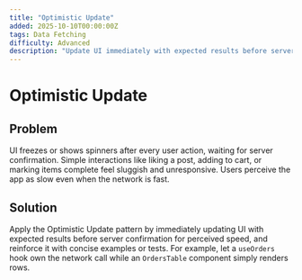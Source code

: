 ```yaml
---
title: "Optimistic Update"
added: 2025-10-10T00:00:00Z
tags: Data Fetching
difficulty: Advanced
description: "Update UI immediately with expected results before server confirmation for perceived speed."
---
```

# Optimistic Update

## Problem

UI freezes or shows spinners after every user action, waiting for server confirmation. Simple interactions like liking a post, adding to cart, or marking items complete feel sluggish and unresponsive. Users perceive the app as slow even when the network is fast.

## Solution

Apply the Optimistic Update pattern by immediately updating UI with expected results before server confirmation for perceived speed, and reinforce it with concise examples or tests. For example, let a `useOrders` hook own the network call while an `OrdersTable` component simply renders rows.

